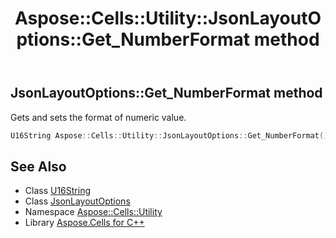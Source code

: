 ﻿---
title: Aspose::Cells::Utility::JsonLayoutOptions::Get_NumberFormat method
linktitle: Get_NumberFormat
second_title: Aspose.Cells for C++ API Reference
description: 'Aspose::Cells::Utility::JsonLayoutOptions::Get_NumberFormat method. Gets and sets the format of numeric value in C++.'
type: docs
weight: 1400
url: /cpp/aspose.cells.utility/jsonlayoutoptions/get_numberformat/
---
## JsonLayoutOptions::Get_NumberFormat method


Gets and sets the format of numeric value.

```cpp
U16String Aspose::Cells::Utility::JsonLayoutOptions::Get_NumberFormat()
```

## See Also

* Class [U16String](../../../aspose.cells/u16string/)
* Class [JsonLayoutOptions](../)
* Namespace [Aspose::Cells::Utility](../../)
* Library [Aspose.Cells for C++](../../../)
